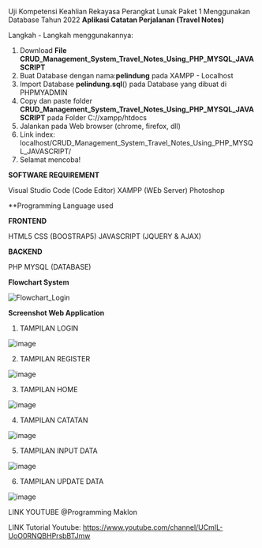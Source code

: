 Uji Kompetensi Keahlian Rekayasa Perangkat Lunak Paket 1 Menggunakan Database Tahun 2022
**Aplikasi Catatan Perjalanan (Travel Notes)**

Langkah - Langkah menggunakannya:

1. Download **File CRUD_Management_System_Travel_Notes_Using_PHP_MYSQL_JAVASCRIPT**
2. Buat Database dengan nama:**pelindung** pada XAMPP - Localhost
3. Import Database **pelindung.sql**() pada Database yang dibuat di PHPMYADMIN
3. Copy dan paste folder **CRUD_Management_System_Travel_Notes_Using_PHP_MYSQL_JAVASCRIPT** pada Folder C://xampp/htdocs
4. Jalankan pada Web browser (chrome, firefox, dll)
5. Link index: localhost/CRUD_Management_System_Travel_Notes_Using_PHP_MYSQL_JAVASCRIPT/
6. Selamat mencoba!

**SOFTWARE REQUIREMENT**

Visual Studio Code (Code Editor)
XAMPP (WEb Server)
Photoshop

**Programming Language used 

**FRONTEND**

HTML5
CSS (BOOSTRAP5)
JAVASCRIPT (JQUERY & AJAX)

**BACKEND**

PHP
MYSQL (DATABASE)

**Flowchart System**

![Flowchart_Login](https://user-images.githubusercontent.com/88584119/158187681-a2f71485-4e4e-40d8-a0ab-6d347c54b9cd.jpg)


**Screenshot Web Application**

1.  TAMPILAN LOGIN

![image](https://user-images.githubusercontent.com/88584119/156887492-a8ab6d54-5c05-48e6-bf2f-81c6b4a2e4e6.png)

2. TAMPILAN REGISTER

![image](https://user-images.githubusercontent.com/88584119/156887525-2157e57e-5f31-4087-b1e4-2790bbb821de.png)

3. TAMPILAN HOME

![image](https://user-images.githubusercontent.com/88584119/156887553-bdb9253d-e8c6-4871-9955-33af07aef6d9.png)

4. TAMPILAN CATATAN

![image](https://user-images.githubusercontent.com/88584119/156887584-01e815ec-631f-4fa0-89c7-015c2f5d0833.png)

5. TAMPILAN INPUT DATA

![image](https://user-images.githubusercontent.com/88584119/156887619-aade9489-d322-4ef6-9f53-a0056f4a52ce.png)

6. TAMPILAN UPDATE DATA

![image](https://user-images.githubusercontent.com/88584119/156887658-39ca346f-fb31-407b-90e5-dd4c2369379e.png)


LINK YOUTUBE @Programming Maklon

LINK Tutorial Youtube: https://www.youtube.com/channel/UCmIL-UoO0RNQBHPrsbBTJmw


  

